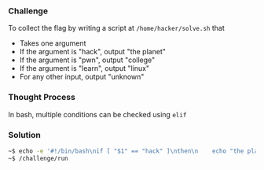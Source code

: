 ### Challenge

To collect the flag by writing a script at `/home/hacker/solve.sh` that
- Takes one argument
- If the argument is "hack", output "the planet"
- If the argument is "pwn", output "college"
- If the argument is "learn", output "linux"
- For any other input, output "unknown"

### Thought Process

In bash, multiple conditions can be checked using `elif`

### Solution

```bash
~$ echo -e '#!/bin/bash\nif [ "$1" == "hack" ]\nthen\n    echo "the planet"\nelif [ "$1" == "pwn" ]\nthen\n    echo "college"\nelif [ "$1" == "learn" ]\nthen\n    echo "linux"\nelse\n    echo "unknown"\nfi' > /home/hacker/solve.sh
~$ /challenge/run
```
